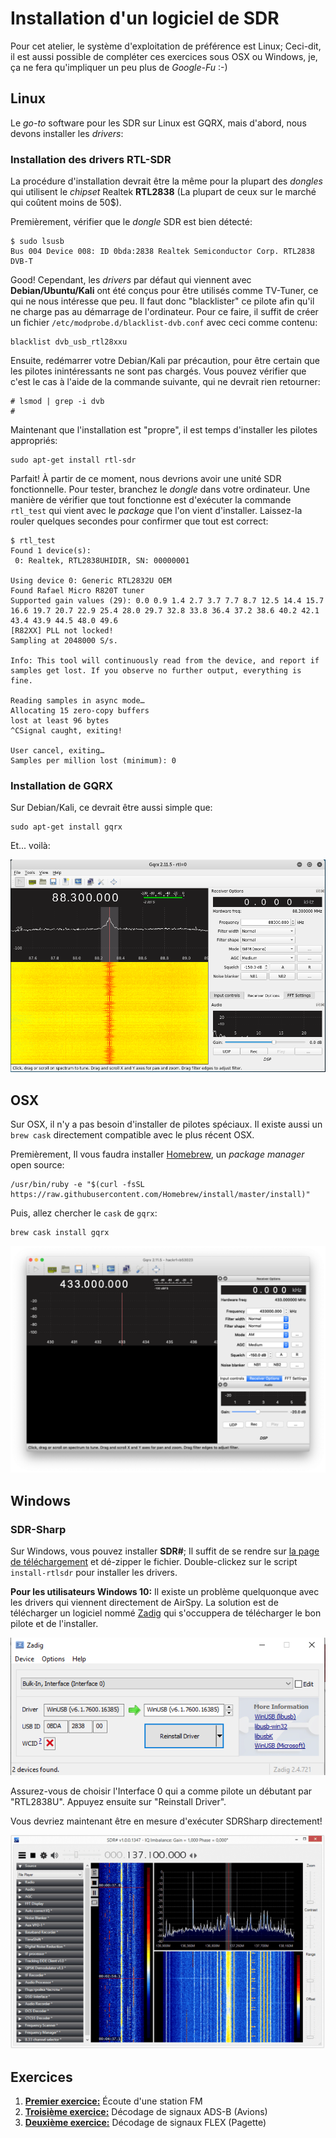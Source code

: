 # Installation d'un logiciel de SDR
Pour cet atelier, le système d'exploitation de préférence est Linux; Ceci-dit, il est aussi possible de compléter ces exercices sous OSX ou Windows, je, ça ne fera qu'impliquer un peu plus de _Google-Fu_ :-)

## Linux
Le *go-to* software pour les SDR sur Linux est GQRX, mais d'abord, nous devons installer les *drivers*:

### Installation des drivers RTL-SDR
La procédure d'installation devrait être la même pour la plupart des *dongles* qui utilisent le *chipset* Realtek **RTL2838** (La plupart de ceux sur le marché qui coûtent moins de 50$).

Premièrement, vérifier que le *dongle* SDR est bien détecté:

```
$ sudo lsusb
Bus 004 Device 008: ID 0bda:2838 Realtek Semiconductor Corp. RTL2838 DVB-T
```

Good! Cependant, les *drivers* par défaut qui viennent avec **Debian/Ubuntu/Kali** ont été conçus pour être utilisés comme TV-Tuner, ce qui ne nous intéresse que peu. Il faut donc "blacklister" ce pilote afin qu'il ne charge pas au démarrage de l'ordinateur. Pour ce faire, il suffit de créer un fichier `/etc/modprobe.d/blacklist-dvb.conf` avec ceci comme contenu:

```
blacklist dvb_usb_rtl28xxu
```

Ensuite, redémarrer votre Debian/Kali par précaution, pour être certain que les pilotes inintéressants ne sont pas chargés. Vous pouvez vérifier que c'est le cas à l'aide de la commande suivante, qui ne devrait rien retourner:

```
# lsmod | grep -i dvb
#
```

Maintenant que l'installation est "propre", il est temps d'installer les pilotes appropriés:

```
sudo apt-get install rtl-sdr
```

Parfait! À partir de ce moment, nous devrions avoir une unité SDR fonctionnelle. Pour tester, branchez le _dongle_ dans votre ordinateur. Une manière de vérifier que tout fonctionne est d'exécuter la commande `rtl_test` qui vient avec le _package_ que l'on vient d'installer. Laissez-la rouler quelques secondes pour confirmer que tout est correct:

```
$ rtl_test
Found 1 device(s):
 0: Realtek, RTL2838UHIDIR, SN: 00000001

Using device 0: Generic RTL2832U OEM
Found Rafael Micro R820T tuner
Supported gain values (29): 0.0 0.9 1.4 2.7 3.7 7.7 8.7 12.5 14.4 15.7 16.6 19.7 20.7 22.9 25.4 28.0 29.7 32.8 33.8 36.4 37.2 38.6 40.2 42.1 43.4 43.9 44.5 48.0 49.6 
[R82XX] PLL not locked!
Sampling at 2048000 S/s.

Info: This tool will continuously read from the device, and report if samples get lost. If you observe no further output, everything is fine.

Reading samples in async mode…
Allocating 15 zero-copy buffers
lost at least 96 bytes
^CSignal caught, exiting!

User cancel, exiting…
Samples per million lost (minimum): 0
```

### Installation de GQRX

Sur Debian/Kali, ce devrait être aussi simple que:

```
sudo apt-get install gqrx
```
Et... voilà:

![GQRX](../img/img2.png)

## OSX

Sur OSX, il n'y a pas besoin d'installer de pilotes spéciaux. Il existe aussi un `brew cask` directement compatible avec le plus récent OSX. 

Premièrement, Il vous faudra installer [Homebrew](https://brew.sh/), un _package manager_ open source:

```
/usr/bin/ruby -e "$(curl -fsSL https://raw.githubusercontent.com/Homebrew/install/master/install)"
```
Puis, allez chercher le `cask` de `gqrx`:

```
brew cask install gqrx
```
![GQRX](../img/img3.png)

## Windows

### SDR-Sharp

Sur Windows, vous pouvez installer **SDR#**; Il suffit de se rendre sur [la page de téléchargement](https://airspy.com/download/) et dé-zipper le fichier. Double-clickez sur le script `install-rtlsdr` pour installer les drivers.

**Pour les utilisateurs Windows 10:** Il existe un problème quelquonque avec les drivers qui viennent directement de AirSpy. La solution est de télécharger un logiciel nommé [Zadig](https://zadig.akeo.ie/) qui s'occuppera de télécharger le bon pilote et de l'installer.

![GQRX](../img/img5.png)

Assurez-vous de choisir l'Interface 0 qui a comme pilote un débutant par "RTL2838U". Appuyez ensuite sur "Reinstall Driver".

Vous devriez maintenant être en mesure d'exécuter SDRSharp directement!

![GQRX](../img/img4.png)

## Exercices
1. [**Premier exercice:**](exercices/FM.md) Écoute d'une station FM
2. [**Troisième exercice:**](exercices/ADS-B.md) Décodage de signaux ADS-B (Avions)
3. [**Deuxième exercice:**](exercices/POCSAG.md) Décodage de signaux FLEX (Pagette)
